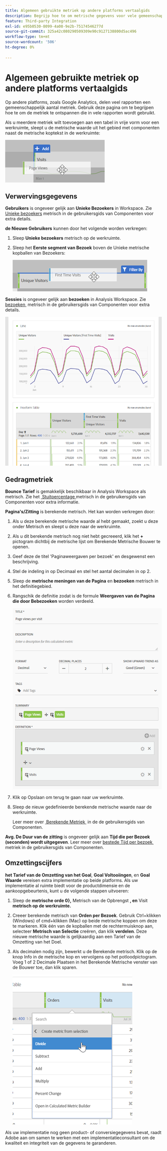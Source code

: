 ```yaml
---
title: Algemeen gebruikte metriek op andere platforms vertaalgids
description: Begrijp hoe te om metrische gegevens voor vele gemeenschappelijke rapporten te trekken gebruikend terminologie vertrouwd aan de gebruikers van Google Analytics.
feature: Third-party Integration
exl-id: e95b0530-8099-4a08-9e2b-75174546277d
source-git-commit: 325a42c080290509309e90c9127138800d5ac496
workflow-type: tm+mt
source-wordcount: '506'
ht-degree: 0%

---
```


# Algemeen gebruikte metriek op andere platforms vertaalgids

Op andere platforms, zoals Google Analytics, delen veel rapporten een gemeenschappelijk aantal metriek. Gebruik deze pagina om te begrijpen hoe te om de metriek te ontspannen die in vele rapporten wordt gebruikt.

Als u meerdere metriek wilt toevoegen aan een tabel in vrije vorm voor een werkruimte, sleept u de metrische waarde uit het gebied met componenten naast de metrische koptekst in de werkruimte:

![&#x200B; Extra metrisch &#x200B;](/help/technotes/ga-to-aa/assets/new_metric.png)

## Verwervingsgegevens

**Gebruikers** is ongeveer gelijk aan **Unieke Bezoekers** in Workspace. Zie [&#x200B; Unieke bezoekers &#x200B;](/help/components/metrics/unique-visitors.md) metrisch in de gebruikersgids van Componenten voor extra details.

**de Nieuwe Gebruikers** kunnen door het volgende worden verkregen:

1. Sleep **Unieke bezoekers** metrisch op de werkruimte.
2. Sleep het **Eerste segment van Bezoek** boven de Unieke metrische kopballen van Bezoekers:

   ![&#x200B; Eerste bezoeken van de Tijd &#x200B;](../assets/first_time_visits.png)

**Sessies** is ongeveer gelijk aan **bezoeken** in Analysis Workspace. Zie [&#x200B; bezoeken &#x200B;](/help/components/metrics/visits.md) metrisch in de gebruikersgids van Componenten voor extra details.

![&#x200B; metriek van de Verwerving &#x200B;](../assets/acquisition_metrics.png)

## Gedragmetriek

**Bounce Tarief** is gemakkelijk beschikbaar in Analysis Workspace als metrisch. Zie het [&#x200B; Stuitpercentage &#x200B;](/help/components/metrics/bounce-rate.md) metrisch in de gebruikersgids van Componenten voor extra informatie.

**Pagina&#39;s/Zitting** is berekende metrisch. Het kan worden verkregen door:

1. Als u deze berekende metrische waarde al hebt gemaakt, zoekt u deze onder Metrisch en sleept u deze naar de werkruimte.
2. Als u dit berekende metrisch nog niet hebt gecreeerd, klik het **+** pictogram dichtbij de metrische lijst om Berekende Metrische Bouwer te openen.
3. Geef deze de titel &#39;Paginaweergaven per bezoek&#39; en desgewenst een beschrijving.
4. Stel de indeling in op Decimaal en stel het aantal decimalen in op 2.
5. Sleep de **metrische meningen van de Pagina** en **bezoeken** metrisch in het definitiegebied.
6. Rangschik de definitie zodat is de formule **Weergaven van de Pagina die door Bebezoeken** worden verdeeld.

   ![&#x200B; de meningen van de Pagina per bezoek &#x200B;](/help/technotes/ga-to-aa/assets/page_views_per_visit.png)

7. Klik op Opslaan om terug te gaan naar uw werkruimte.
8. Sleep de nieuw gedefinieerde berekende metrische waarde naar de werkruimte.

   Leer meer over [&#x200B; Berekende Metriek &#x200B;](/help/components/calculated-metrics/cm-overview.md) in de de gebruikersgids van Componenten.

**Avg. De Duur van de zitting** is ongeveer gelijk aan **Tijd die per Bezoek (seconden) wordt uitgegeven**. Leer meer over [&#x200B; bestede Tijd per bezoek &#x200B;](/help/components/metrics/time-spent-per-visit.md) metriek in de gebruikersgids van Componenten.

## Omzettingscijfers

**het Tarief van de Omzetting van het Goal**, **Goal Voltooiingen**, en **Goal Waarde** vereisen extra implementatie op beide platforms. Als uw implementatie al ruimte biedt voor de productdimensie en de aankoopgebeurtenis, kunt u de volgende stappen uitvoeren:

1. Sleep de **metrische orde 0&rbrace;,** Metrisch van de Opbrengst **, en** Visit **metrisch op de werkruimte.**
1. Creeer berekende metrisch van **Orden per Bezoek**. Gebruik Ctrl+klikken (Windows) of cmd+klikken (Mac) op beide metrische koppen om deze te markeren. Klik één van de kopballen met de rechtermuisknop aan, selecteer **Metrisch van Selectie** creëren, dan klik **verdelen**. Deze nieuwe metrische waarde is gelijkaardig aan een Tarief van de Omzetting van het Doel.
1. Als decimalen nodig zijn, bewerkt u de Berekende metrisch. Klik op de knop Info in de metrische kop en vervolgens op het potloodpictogram. Voeg 1 of 2 Decimale Plaatsen in het Berekende Metrische venster van de Bouwer toe, dan klik sparen.

   ![&#x200B; Orders per bezoek &#x200B;](/help/technotes/ga-to-aa/assets/orders_per_visit.png)

Als uw implementatie nog geen product- of conversiegegevens bevat, raadt Adobe aan om samen te werken met een implementatieconsultant om de kwaliteit en integriteit van de gegevens te garanderen.
